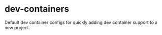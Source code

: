 # dev-containers
Default dev container configs for quickly adding dev container support to a new project.
